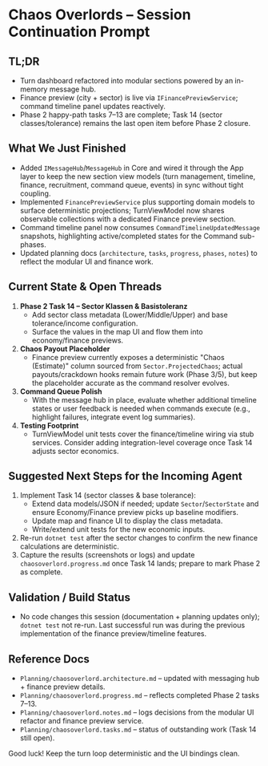 # Chaos Overlords – Session Continuation Prompt

## TL;DR
- Turn dashboard refactored into modular sections powered by an in-memory message hub.
- Finance preview (city + sector) is live via `IFinancePreviewService`; command timeline panel updates reactively.
- Phase 2 happy-path tasks 7–13 are complete; Task 14 (sector classes/tolerance) remains the last open item before Phase 2 closure.

## What We Just Finished
- Added `IMessageHub`/`MessageHub` in Core and wired it through the App layer to keep the new section view models (turn management, timeline, finance, recruitment, command queue, events) in sync without tight coupling.
- Implemented `FinancePreviewService` plus supporting domain models to surface deterministic projections; TurnViewModel now shares observable collections with a dedicated Finance preview section.
- Command timeline panel now consumes `CommandTimelineUpdatedMessage` snapshots, highlighting active/completed states for the Command sub-phases.
- Updated planning docs (`architecture`, `tasks`, `progress`, `phases`, `notes`) to reflect the modular UI and finance work.

## Current State & Open Threads
1. **Phase 2 Task 14 – Sector Klassen & Basistoleranz**
   - Add sector class metadata (Lower/Middle/Upper) and base tolerance/income configuration.
   - Surface the values in the map UI and flow them into economy/finance previews.
2. **Chaos Payout Placeholder**
   - Finance preview currently exposes a deterministic "Chaos (Estimate)" column sourced from `Sector.ProjectedChaos`; actual payouts/crackdown hooks remain future work (Phase 3/5), but keep the placeholder accurate as the command resolver evolves.
3. **Command Queue Polish**
   - With the message hub in place, evaluate whether additional timeline states or user feedback is needed when commands execute (e.g., highlight failures, integrate event log summaries).
4. **Testing Footprint**
   - TurnViewModel unit tests cover the finance/timeline wiring via stub services. Consider adding integration-level coverage once Task 14 adjusts sector economics.

## Suggested Next Steps for the Incoming Agent
1. Implement Task 14 (sector classes & base tolerance):
   - Extend data models/JSON if needed; update `Sector`/`SectorState` and ensure Economy/Finance preview picks up baseline modifiers.
   - Update map and finance UI to display the class metadata.
   - Write/extend unit tests for the new economic inputs.
2. Re-run `dotnet test` after the sector changes to confirm the new finance calculations are deterministic.
3. Capture the results (screenshots or logs) and update `chaosoverlord.progress.md` once Task 14 lands; prepare to mark Phase 2 as complete.

## Validation / Build Status
- No code changes this session (documentation + planning updates only); `dotnet test` not re-run. Last successful run was during the previous implementation of the finance preview/timeline features.

## Reference Docs
- `Planning/chaosoverlord.architecture.md` – updated with messaging hub + finance preview details.
- `Planning/chaosoverlord.progress.md` – reflects completed Phase 2 tasks 7–13.
- `Planning/chaosoverlord.notes.md` – logs decisions from the modular UI refactor and finance preview service.
- `Planning/chaosoverlord.tasks.md` – status of outstanding work (Task 14 still open).

Good luck! Keep the turn loop deterministic and the UI bindings clean.
